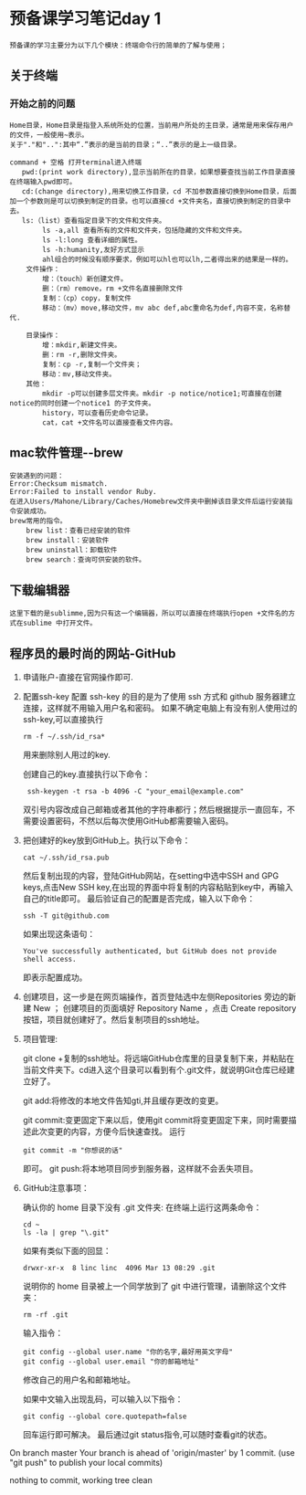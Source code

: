 # 预备课学习笔记day 1
    预备课的学习主要分为以下几个模块：终端命令行的简单的了解与使用；
## 关于终端
### 开始之前的问题
    Home目录，Home目录是指登入系统所处的位置，当前用户所处的主目录，通常是用来保存用户的文件，一般使用~表示。
    关于"."和"..":其中“.”表示的是当前的目录；“..”表示的是上一级目录。
    
    command + 空格 打开terminal进入终端
       pwd:(print work directory),显示当前所在的目录，如果想要查找当前工作目录直接在终端输入pwd即可。
       cd:(change directory),用来切换工作目录，cd 不加参数直接切换到Home目录，后面加一个参数则是可以切换到制定的目录。也可以直接cd +文件夹名，直接切换到制定的目录中去。
       ls:（list）查看指定目录下的文件和文件夹。
            ls -a,all 查看所有的文件和文件夹，包括隐藏的文件和文件夹。
            ls -l:long 查看详细的属性。
            ls -h:humanity,友好方式显示
            ahl组合的时候没有顺序要求，例如可以hl也可以lh,二者得出来的结果是一样的。
        文件操作：
            增：（touch）新创建文件。
            删：（rm）remove，rm +文件名直接删除文件
            复制：（cp）copy，复制文件
            移动：（mv）move,移动文件，mv abc def,abc重命名为def,内容不变，名称替代.
            
        目录操作：
            增：mkdir,新建文件夹。
            删：rm -r,删除文件夹。
            复制：cp -r,复制一个文件夹；
            移动：mv,移动文件夹。
        其他：
            mkdir -p可以创建多层文件夹。mkdir -p notice/notice1;可直接在创建notice的同时创建一个notice1 的子文件夹。
            history，可以查看历史命令记录。
            cat，cat +文件名可以直接查看文件内容。
## mac软件管理--brew
    安装遇到的问题：
    Error:Checksum mismatch.
    Error:Failed to install vendor Ruby.
    在进入Users/Mahone/Library/Caches/Homebrew文件夹中删掉该目录文件后运行安装指令安装成功。
    brew常用的指令。
        brew list：查看已经安装的软件
        brew install：安装软件
        brew uninstall：卸载软件
        brew search：查询可供安装的软件。
## 下载编辑器
    这里下载的是sublimme,因为只有这一个编辑器，所以可以直接在终端执行open +文件名的方式在sublime 中打开文件。
## 程序员的最时尚的网站-GitHub
1. 申请账户-直接在官网操作即可.
2. 配置ssh-key
    配置 ssh-key 的目的是为了使用 ssh 方式和 github 服务器建立连接，这样就不用输入用户名和密码。
    如果不确定电脑上有没有别人使用过的ssh-key,可以直接执行
    
    ```
    rm -f ~/.ssh/id_rsa*
    ```
    用来删除别人用过的key.
    
    创建自己的key.直接执行以下命令：
    
   ```
    ssh-keygen -t rsa -b 4096 -C "your_email@example.com"
   ```
    双引号内容改成自己邮箱或者其他的字符串都行；然后根据提示一直回车，不需要设置密码，不然以后每次使用GitHub都需要输入密码。
3. 把创建好的key放到GitHub上。执行以下命令：
    
   ```
   cat ~/.ssh/id_rsa.pub
   ```
   然后复制出现的内容，登陆GitHub网站，在setting中选中SSH and GPG keys,点击New SSH key,在出现的界面中将复制的内容粘贴到key中，再输入自己的title即可。
   最后验证自己的配置是否完成，输入以下命令：
   
   ```
   ssh -T git@github.com
   ```
    如果出现这条语句：
    
    ```
   You've successfully authenticated, but GitHub does not provide shell access.
   ```
   即表示配置成功。
4.   创建项目，这一步是在网页端操作，首页登陆选中左侧Repositories 旁边的新建 New ；
    创建项目的页面填好 Repository Name ，点击 Create repository 按钮，项目就创建好了。然后复制项目的ssh地址。



5. 项目管理:
    
    git clone +复制的ssh地址。将远端GitHub仓库里的目录复制下来，并粘贴在当前文件夹下。cd进入这个目录可以看到有个.git文件，就说明Git仓库已经建立好了。
    
    git add:将修改的本地文件告知gti,并且缓存更改的变更。

    git commit:变更固定下来以后，使用git commit将变更固定下来，同时需要描述此次变更的内容，方便今后快速查找。
    运行
    
   ```
   git commit -m "你想说的话"
   ```
    即可。
    git push:将本地项目同步到服务器，这样就不会丢失项目。
6. GitHub注意事项：
    
    确认你的 home 目录下没有 .git 文件夹:
在终端上运行这两条命令：

   ```
   cd ~
   ls -la | grep "\.git"

   ```

    如果有类似下面的回显：

   ```
   drwxr-xr-x  8 linc linc  4096 Mar 13 08:29 .git
   ```

    说明你的 home 目录被上一个同学放到了 git 中进行管理，请删除这个文件夹：
   ```
   rm -rf .git
   ```
   输入指令：
   
   ```
   git config --global user.name "你的名字,最好用英文字母"
   git config --global user.email "你的邮箱地址"

   ```
   修改自己的用户名和邮箱地址。
   
   如果中文输入出现乱码，可以输入以下指令：
   
   ```
   git config --global core.quotepath=false
   ```
   回车运行即可解决。
   最后通过git status指令,可以随时查看git的状态。






    
On branch master
Your branch is ahead of 'origin/master' by 1 commit.
  (use "git push" to publish your local commits)

nothing to commit, working tree clean
